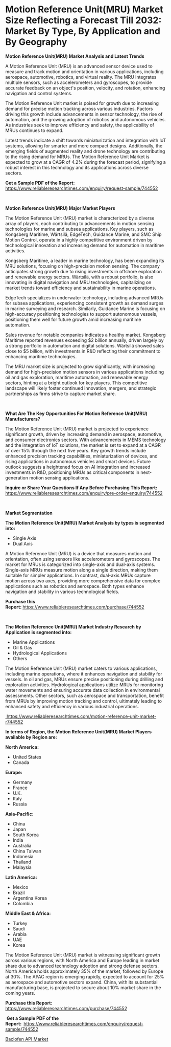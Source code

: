 <p><h1>Motion Reference Unit(MRU) Market Size Reflecting a Forecast Till 2032: Market By Type, By Application and By Geography</h1></p><p><strong>Motion Reference Unit(MRU) Market Analysis and Latest Trends</strong></p>
<p><p>A Motion Reference Unit (MRU) is an advanced sensor device used to measure and track motion and orientation in various applications, including aerospace, automotive, robotics, and virtual reality. The MRU integrates multiple sensors, such as accelerometers and gyroscopes, to provide accurate feedback on an object's position, velocity, and rotation, enhancing navigation and control systems.</p><p>The Motion Reference Unit market is poised for growth due to increasing demand for precise motion tracking across various industries. Factors driving this growth include advancements in sensor technology, the rise of automation, and the growing adoption of robotics and autonomous vehicles. As industries seek to improve efficiency and safety, the applicability of MRUs continues to expand.</p><p>Latest trends indicate a shift towards miniaturization and integration with IoT systems, allowing for smarter and more compact designs. Additionally, the emerging fields of augmented reality and drone technology are contributing to the rising demand for MRUs. The Motion Reference Unit Market is expected to grow at a CAGR of 4.2% during the forecast period, signifying a robust interest in this technology and its applications across diverse sectors.</p></p>
<p><strong>Get a Sample PDF of the Report:&nbsp;</strong> <a href="https://www.reliableresearchtimes.com/enquiry/request-sample/744552?utm_campaign=2989&utm_medium=2&utm_source=Github&utm_content=ia&utm_term=29032025&utm_id=motion-reference-unitmru">https://www.reliableresearchtimes.com/enquiry/request-sample/744552</a></p>
<p>&nbsp;</p>
<p><strong>Motion Reference Unit(MRU) Major Market Players</strong></p>
<p><p>The Motion Reference Unit (MRU) market is characterized by a diverse array of players, each contributing to advancements in motion sensing technologies for marine and subsea applications. Key players, such as Kongsberg Maritime, Wärtsilä, EdgeTech, Guidance Marine, and SMC Ship Motion Control, operate in a highly competitive environment driven by technological innovation and increasing demand for automation in maritime activities.</p><p>Kongsberg Maritime, a leader in marine technology, has been expanding its MRU solutions, focusing on high-precision motion sensing. The company anticipates strong growth due to rising investments in offshore exploration and renewable energy sectors. Wärtsilä, with a robust portfolio, is also innovating in digital navigation and MRU technologies, capitalizing on market trends toward efficiency and sustainability in marine operations.</p><p>EdgeTech specializes in underwater technology, including advanced MRUs for subsea applications, experiencing consistent growth as demand surges in marine surveying and research. Similarly, Guidance Marine is focusing on high-accuracy positioning technologies to support autonomous vessels, positioning them well for future growth amid increasing maritime automation.</p><p>Sales revenue for notable companies indicates a healthy market. Kongsberg Maritime reported revenues exceeding $2 billion annually, driven largely by a strong portfolio in automation and digital solutions. Wärtsilä showed sales close to $5 billion, with investments in R&D reflecting their commitment to enhancing maritime technologies.</p><p>The MRU market size is projected to grow significantly, with increasing demand for high-precision motion sensors in various applications including oil and gas exploration, maritime automation, and renewable energy sectors, hinting at a bright outlook for key players. This competitive landscape will likely foster continued innovation, mergers, and strategic partnerships as firms strive to capture market share.</p></p>
<p>&nbsp;</p>
<p><strong>What Are The Key Opportunities For Motion Reference Unit(MRU) Manufacturers?</strong></p>
<p><p>The Motion Reference Unit (MRU) market is projected to experience significant growth, driven by increasing demand in aerospace, automotive, and consumer electronics sectors. With advancements in MEMS technology and the integration of IoT solutions, the market is set to expand at a CAGR of over 15% through the next five years. Key growth trends include enhanced precision tracking capabilities, miniaturization of devices, and rising applications in autonomous vehicles and smart devices. Future outlook suggests a heightened focus on AI integration and increased investments in R&D, positioning MRUs as critical components in next-generation motion sensing applications.</p></p>
<p><strong>Inquire or Share Your Questions If Any Before Purchasing This Report:</strong> <a href="https://www.reliableresearchtimes.com/enquiry/pre-order-enquiry/744552?utm_campaign=2989&utm_medium=2&utm_source=Github&utm_content=ia&utm_term=29032025&utm_id=motion-reference-unitmru">https://www.reliableresearchtimes.com/enquiry/pre-order-enquiry/744552</a></p>
<p>&nbsp;</p>
<p><strong>Market Segmentation</strong></p>
<p><strong>The Motion Reference Unit(MRU) Market Analysis by types is segmented into:</strong></p>
<p><ul><li>Single Axis</li><li>Dual Axis</li></ul></p>
<p><p>A Motion Reference Unit (MRU) is a device that measures motion and orientation, often using sensors like accelerometers and gyroscopes. The market for MRUs is categorized into single-axis and dual-axis systems. Single-axis MRUs measure motion along a single direction, making them suitable for simpler applications. In contrast, dual-axis MRUs capture motion across two axes, providing more comprehensive data for complex applications such as robotics and aerospace. Both types enhance navigation and stability in various technological fields.</p></p>
<p><strong>Purchase this Report:&nbsp;</strong><a href="https://www.reliableresearchtimes.com/purchase/744552?utm_campaign=2989&utm_medium=2&utm_source=Github&utm_content=ia&utm_term=29032025&utm_id=motion-reference-unitmru">https://www.reliableresearchtimes.com/purchase/744552</a></p>
<p>&nbsp;</p>
<p><strong>The Motion Reference Unit(MRU) Market Industry Research by Application is segmented into:</strong></p>
<p><ul><li>Marine Applications</li><li>Oil & Gas</li><li>Hydrological Applications</li><li>Others</li></ul></p>
<p><p>The Motion Reference Unit (MRU) market caters to various applications, including marine operations, where it enhances navigation and stability for vessels. In oil and gas, MRUs ensure precise positioning during drilling and exploration activities. Hydrological applications utilize MRUs for monitoring water movements and ensuring accurate data collection in environmental assessments. Other sectors, such as aerospace and transportation, benefit from MRUs by improving motion tracking and control, ultimately leading to enhanced safety and efficiency in various industrial operations.</p></p>
<p><a href="https://www.reliableresearchtimes.com/motion-reference-unit-market-r744552?utm_campaign=2989&utm_medium=2&utm_source=Github&utm_content=ia&utm_term=29032025&utm_id=motion-reference-unitmru">&nbsp;https://www.reliableresearchtimes.com/motion-reference-unit-market-r744552</a></p>
<p><strong>In terms of Region, the Motion Reference Unit(MRU) Market Players available by Region are:</strong></p>
<p>
    <p> <strong> North America: </strong>
        <ul>
            <li>United States</li>
            <li>Canada</li>
        </ul>
        </p> 
    <p> <strong> Europe: </strong>
        <ul>
            <li>Germany</li>
            <li>France</li>
            <li>U.K.</li>
            <li>Italy</li>
            <li>Russia</li>
        </ul>
        </p> 
    <p> <strong> Asia-Pacific: </strong>
        <ul>
            <li>China</li>
            <li>Japan</li>
            <li>South Korea</li>
            <li>India</li>
            <li>Australia</li>
            <li>China Taiwan</li>
            <li>Indonesia</li>
            <li>Thailand</li>
            <li>Malaysia</li>
        </ul>
        </p> 
    <p> <strong> Latin America: </strong>
        <ul>
            <li>Mexico</li>
            <li>Brazil</li>
            <li>Argentina Korea</li>
            <li>Colombia</li>
        </ul>
        </p> 
    <p> <strong> Middle East & Africa: </strong>
        <ul>
            <li>Turkey</li>
            <li>Saudi</li>
            <li>Arabia</li>
            <li>UAE</li>
            <li>Korea</li>
        </ul>
    </p>
    </p>
<p><p>The Motion Reference Unit (MRU) market is witnessing significant growth across various regions, with North America and Europe leading in market share due to advanced technology adoption and strong defense sectors. North America holds approximately 35% of the market, followed by Europe at 30%. The APAC region is emerging rapidly, expected to account for 25% as aerospace and automotive sectors expand. China, with its substantial manufacturing base, is projected to secure about 10% market share in the coming years.</p></p>
<p><strong>Purchase this Report: </strong><a href="https://www.reliableresearchtimes.com/purchase/744552?utm_campaign=2989&utm_medium=2&utm_source=Github&utm_content=ia&utm_term=29032025&utm_id=motion-reference-unitmru">https://www.reliableresearchtimes.com/purchase/744552</a></p>
<p>&nbsp;<strong>Get a Sample PDF of the Report:&nbsp;&nbsp;</strong><a href="https://www.reliableresearchtimes.com/enquiry/request-sample/744552?utm_campaign=2989&utm_medium=2&utm_source=Github&utm_content=ia&utm_term=29032025&utm_id=motion-reference-unitmru">https://www.reliableresearchtimes.com/enquiry/request-sample/744552</a></p>
<p><strong></strong></p>
<p><p><a href="https://github.com/beroxiluwaya/Market-Research-Report-List-1/blob/main/baclofen-api-market.md?utm_campaign=2989&utm_medium=2&utm_source=Github&utm_content=ia&utm_term=29032025&utm_id=motion-reference-unitmru">Baclofen API Market</a></p></p>